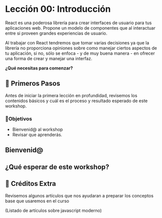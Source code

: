 # Lección 00: Introducción

React es una poderosa librería para crear interfaces de usuario para tus aplicaciones web. Propone un modelo de componentes que al interactuar entre si proveen grandes experiencias de usuario.

Al trabajar con React tendremos que tomar varias decisiones ya que la librería no proporciona opiniones sobre como manejar ciertos aspectos de tu aplicación, si no, sólo se enfoca - y de muy buena manera - en ofrecer una forma de crear y manejar una interfaz.

**¿Qué necesitas para comenzar?**

## 🐾 Primeros Pasos

Antes de iniciar la primera lección en profundidad, revisemos los contenidos básicos y cuál es el proceso y resultado esperado de este workshop.

### 🎯Objetivos

- Bienvenid@ al workshop
- Revisar que aprenderás.

## Bienvenid@

## ¿Qué esperar de este workshop?

## 💸 Créditos Extra

Revisemos algunos artículos que nos ayudaran a preparar los conceptos base que usaremos en el curso

(Listado de artículos sobre javascript moderno)
